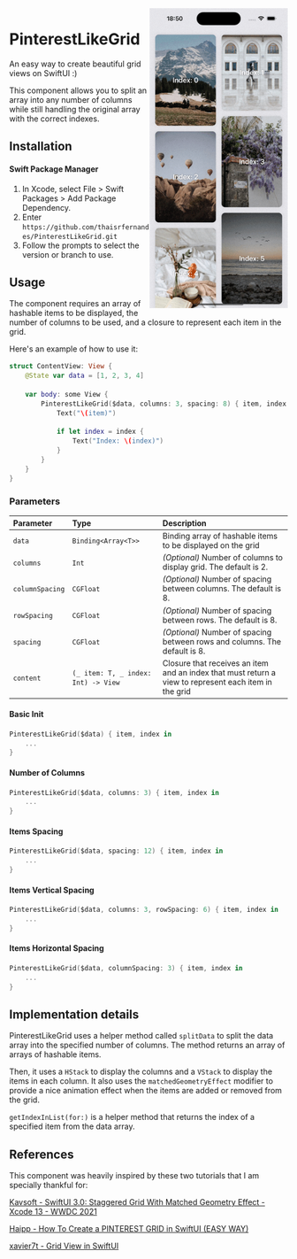 <img align="right" src="demo.gif" width="250px" />

# PinterestLikeGrid

An easy way to create beautiful grid views on SwiftUI :) 

This component allows you to split an array into any number of columns while still handling the original array with the correct indexes.


## Installation

#### Swift Package Manager
1. In Xcode, select File > Swift Packages > Add Package Dependency.
2. Enter `https://github.com/thaisrfernandes/PinterestLikeGrid.git`
3. Follow the prompts to select the version or branch to use.


## Usage

The component requires an array of hashable items to be displayed, the number of columns to be used, and a closure to represent each item in the grid.

Here's an example of how to use it:

```swift
struct ContentView: View {
    @State var data = [1, 2, 3, 4]
    
    var body: some View {
        PinterestLikeGrid($data, columns: 3, spacing: 8) { item, index in
            Text("\(item)")

            if let index = index {
                Text("Index: \(index)")
            }
        }
    }
}
```

### Parameters

| Parameter   | Type       | Description                           |
| :---------- | :--------- | :---------------------------------- |
| `data` | `Binding<Array<T>>` | Binding array of hashable items to be displayed on the grid |
| `columns` | `Int` | _(Optional)_ Number of columns to display grid. The default is 2.  |
| `columnSpacing` | `CGFloat` | _(Optional)_ Number of spacing between columns. The default is 8.  |
| `rowSpacing` | `CGFloat` | _(Optional)_ Number of spacing between rows. The default is 8.  |
| `spacing` | `CGFloat` | _(Optional)_ Number of spacing between rows and columns. The default is 8.  |
| `content` | `(_ item: T, _ index: Int) -> View` | Closure that receives an item and an index that must return a view to represent each item in the grid |



#### Basic Init

```swift
PinterestLikeGrid($data) { item, index in
    ...
}
```

#### Number of Columns

```swift
PinterestLikeGrid($data, columns: 3) { item, index in
    ...
}
```

#### Items Spacing

```swift
PinterestLikeGrid($data, spacing: 12) { item, index in
    ...
}
```

#### Items Vertical Spacing

```swift
PinterestLikeGrid($data, columns: 3, rowSpacing: 6) { item, index in
    ...
}
```

#### Items Horizontal Spacing

```swift
PinterestLikeGrid($data, columnSpacing: 3) { item, index in
    ...
}
```


## Implementation details

PinterestLikeGrid uses a helper method called `splitData` to split the data array into the specified number of columns. The method returns an array of arrays of hashable items.

Then, it uses a `HStack` to display the columns and a `VStack` to display the items in each column. It also uses the `matchedGeometryEffect` modifier to provide a nice animation effect when the items are added or removed from the grid.

`getIndexInList(for:)` is a helper method that returns the index of a specified item from the data array.


## References

This component was heavily inspired by these two tutorials that I am specially thankful for:

[Kavsoft - SwiftUI 3.0: Staggered Grid With Matched Geometry Effect - Xcode 13 - WWDC 2021](https://www.youtube.com/watch?v=VrwINubmq5g)

[Haipp - How To Create a PINTEREST GRID in SwiftUI (EASY WAY)](https://www.youtube.com/watch?v=TvkmI4CXsh0)

[xavier7t - Grid View in SwiftUI](https://xavier7t.com/grid-view-in-swiftui)
